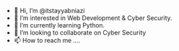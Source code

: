 - 👋 Hi, I’m @itstayyabniazi
- 👀 I’m interested in Web Development & Cyber Security.
- 🌱 I’m currently learning Python.
- 💞️ I’m looking to collaborate on Cyber Security 
- 📫 How to reach me ....

<!---
itstayyabniazi/itstayyabniazi is a ✨ special ✨ repository because its `README.md` (this file) appears on your GitHub profile.
You can click the Preview link to take a look at your changes.
--->
